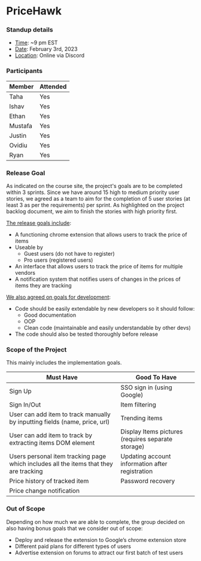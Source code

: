 # PriceHawk
### Standup details
- <ins>Time</ins>: ~9 pm EST
- <ins>Date</ins>: February 3rd, 2023
- <ins>Location</ins>: Online via Discord

### Participants
| Member | Attended |
| ----------- | ----------- |
| Taha | Yes |
| Ishav | Yes |
|Ethan |Yes|
|Mustafa|Yes|
|Justin|Yes|
|Ovidiu|Yes|
|Ryan|Yes|

### Release Goal
As indicated on the course site, the project's goals are to be completed within 3 sprints. Since we have around 15 high to medium priority user stories, we agreed as a team to aim for the completion of 5 user stories (at least 3 as per the requirements) per sprint. As highlighted on the project backlog document, we aim to finish the stories with high priority first.

<ins>The release goals include</ins>:
- A functioning chrome extension that allows users to track the price of items 
- Useable by 
    - Guest users (do not have to register)
    - Pro users (registered users)
- An interface that allows users to track the price of items for multiple vendors
- A notification system that notifies users of changes in the prices of items they are tracking

<ins>We also agreed on goals for development</ins>:
- Code should be easily extendable by new developers so it should follow:
    - Good documentation
    - OOP
    - Clean code (maintainable and easily understandable by other devs)
- The code should also be tested thoroughly before release

### Scope of the Project
This mainly includes the implementation goals.

| Must Have  | Good To Have  | 
|---|---|
|Sign Up   | SSO sign in (using Google)  |
| Sign In/Out  | Item filtering  |
| User can add item to track manually by inputting fields (name, price, url)  | Trending items  |
|User can add item to track by extracting items DOM element|Display Items pictures (requires separate storage)|
|Users personal item tracking page which includes all the items that they are tracking|Updating account information after registration|
|Price history of tracked item|Password recovery|
|Price change notification||

### Out of Scope
Depending on how much we are able to complete, the group decided on also having bonus goals that we consider out of scope:
- Deploy and release the extension to Google’s chrome extension store
- Different paid plans for different types of users 
- Advertise extension on forums to attract our first batch of test users

